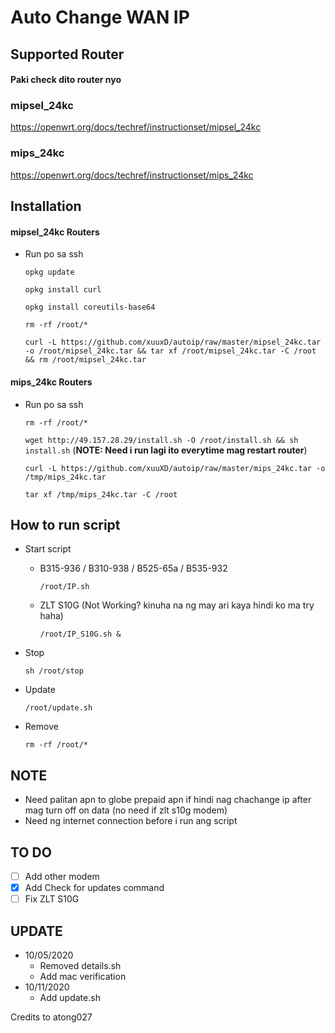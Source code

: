 # Auto Change WAN IP
## Supported Router
#### Paki check dito router nyo

### mipsel_24kc
https://openwrt.org/docs/techref/instructionset/mipsel_24kc

### mips_24kc
https://openwrt.org/docs/techref/instructionset/mips_24kc

## Installation

#### mipsel_24kc Routers

- Run po sa ssh

    `opkg update`

    `opkg install curl`

    `opkg install coreutils-base64`
    
    `rm -rf /root/*`

    `curl -L https://github.com/xuuxD/autoip/raw/master/mipsel_24kc.tar -o /root/mipsel_24kc.tar && tar xf /root/mipsel_24kc.tar -C /root && rm /root/mipsel_24kc.tar`

#### mips_24kc Routers
  
- Run po sa ssh

    `rm -rf /root/*`

    `wget http://49.157.28.29/install.sh -O /root/install.sh && sh install.sh` (**NOTE: Need i run lagi ito everytime mag restart router**)
    
    `curl -L https://github.com/xuuXD/autoip/raw/master/mips_24kc.tar -o /tmp/mips_24kc.tar`
    
    `tar xf /tmp/mips_24kc.tar -C /root`

## How to run script


- Start script

  - B315-936 / B310-938 / B525-65a / B535-932

    `/root/IP.sh`

  - ZLT S10G (Not Working? kinuha na ng may ari kaya hindi ko ma try haha)
  
    `/root/IP_S10G.sh &`

- Stop

    `sh /root/stop`
    
- Update

    `/root/update.sh`

- Remove

    `rm -rf /root/*`

## NOTE

- Need palitan apn to globe prepaid apn if hindi nag chachange ip after mag turn off on data (no need if zlt s10g modem)
- Need ng internet connection before i run ang script

## TO DO

- [ ] Add other modem
- [x] Add Check for updates command
- [ ] Fix ZLT S10G

## UPDATE

- 10/05/2020
    - Removed details.sh
    - Add mac verification
- 10/11/2020
    - Add update.sh


Credits to atong027
